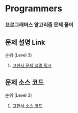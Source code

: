 # Programmers
### 프로그래머스 알고리즘 문제 풀이

## <b>문제 설명 Link</b>

<detail>
    <summary>순위 (Level 3)</summary>
    <ol>
        <li>
            <a href="https://velog.io/@kohyeonseo1006/C-Programmers-%EC%88%9C%EC%9C%84">고현서 문제 설명 링크</a>
        </li>
    </ol>
</detail>

## <b>문제 소스 코드</b>

<detail>
    <summary>순위 (Level 3)</summary>
    <ol>
        <li>
            <a href="https://github.com/CPP-Programmers-Algorithm/Programmers/blob/main/%EC%88%9C%EC%9C%84/%EA%B3%A0%ED%98%84%EC%84%9C/%EC%88%9C%EC%9C%84.cpp">고현서 소스 코드</a>
        </li>
    </ol>
</detail>